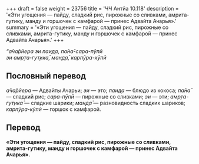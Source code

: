 +++
draft = false
weight = 23756
title = 'ЧЧ Антйа 10.118'
description = '«Эти угощения — пайду, сладкий рис, пирожные со сливками, амрита-гутику, манду и горшочек с камфарой — принес Адвайта Ачарья».'
summary = '«Эти угощения — пайду, сладкий рис, пирожные со сливками, амрита-гутику, манду и горшочек с камфарой — принес Адвайта Ачарья».'
+++

_“а̄ча̄рйера эи паид̣а, па̄на̄-сара-пӯпӣ  
эи амр̣та-гут̣ика̄, ман̣д̣а̄, карпӯра-кӯпӣ_

## Пословный перевод

_а̄ча̄рйера_ — Адвайты Ачарьи; _эи_ — это; _паид̣а_ — блюдо из кокоса; _па̄на̄_ — сладкий рис; _сара_\-_пӯпӣ_ — пирожные со сливками; _эи_ — эти; _амр̣та_\-_гут̣ика̄_ — сладкие шарики; _ман̣д̣а̄_ — разновидность сладких шариков; _карпӯра_\-_кӯпӣ_ — горшок с камфарой.

## Перевод

**«Эти угощения — пайду, сладкий рис, пирожные со сливками, амрита-гутику, манду и горшочек с камфарой — принес Адвайта Ачарья».**
